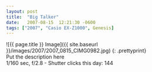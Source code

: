```yaml
---
layout: post
title:  "Big Talker"
date:   2007-08-15  12:21:30 -0600
tags: ["2007", "Casio EX-Z1000", Genesis]
---
```

![{{ page.title }} Image]({{ site.baseurl }}/images/2007/2007_0815_CIMG0982.jpg)
{: .prettyprint}  
Put the description here  
1/160 sec, f/2.8 - Shutter clicks this day: 144